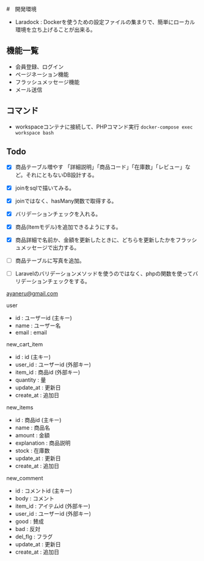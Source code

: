 #　開発環境
- Laradock : Dockerを使うための設定ファイルの集まりで、簡単にローカル環境を立ち上げることが出来る。

## 機能一覧
- 会員登録、ログイン
- ページネーション機能
- フラッシュメッセージ機能
- メール送信


## コマンド
- workspaceコンテナに接続して、PHPコマンド実行
`docker-compose exec workspace bash`

## Todo
- [x] 商品テーブル増やす 「詳細説明」「商品コード」「在庫数」「レビュー」など。それにともないDB設計する。
- [x] joinをsqlで描いてみる。
- [x] joinではなく、hasMany関数で取得する。
- [x] バリデーションチェックを入れる。
- [x] 商品(Itemモデル)を追加できるようにする。
- [x] 商品詳細で名前か、金額を更新したときに、どちらを更新したかをフラッシュメッセージで出力する。
- [ ] 商品テーブルに写真を追加。
- [ ] Laravelのバリデーションメソッドを使うのではなく、phpの関数を使ってバリデーションチェックをする。



ayaneru@gmail.com


user
 * id        : ユーザーid (主キー)
 * name      : ユーザー名
 * email     : email

new_cart_item
 * id       : id (主キー)
 * user_id  : ユーザーid (外部キー)
 * item_id  : 商品id (外部キー)
 * quantity : 量
 * update_at : 更新日
 * create_at : 追加日

new_items
 * id       : 商品id (主キー)
 * name     : 商品名
 * amount   : 金額
 * explanation : 商品説明
 * stock    : 在庫数
 * update_at : 更新日
 * create_at : 追加日

new_comment
 * id       : コメントid (主キー)
 * body     : コメント
 * item_id  : アイテムid (外部キー)
 * user_id  : ユーザーid (外部キー)
 * good    : 賛成
 * bad    : 反対
 * del_flg  : フラグ
 * update_at : 更新日
 * create_at : 追加日
